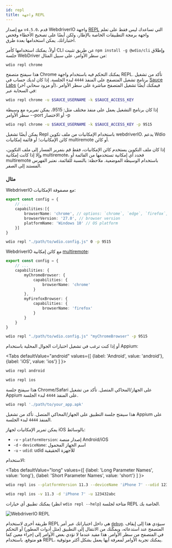 ```yaml
---
id: repl
title: واجهة REPL
---
```


مع إصدار `v4.5.0`، قدم WebdriverIO واجهة [REPL](https://en.wikipedia.org/wiki/Read%E2%80%93eval%E2%80%93print_loop) التي تساعدك ليس فقط على تعلم واجهة برمجة التطبيقات الخاصة بالإطار، ولكن أيضًا على تصحيح الأخطاء وفحص اختباراتك. يمكن استخدامها بعدة طرق.

أولاً، يمكنك استخدامها كأمر CLI عن طريق تثبيت `npm install -g @wdio/cli` وإطلاق جلسة WebDriver من سطر الأوامر، على سبيل المثال:

```sh
wdio repl chrome
```

هذا سيفتح متصفح Chrome يمكنك التحكم فيه باستخدام واجهة REPL. تأكد من تشغيل برنامج تشغيل المتصفح على المنفذ `4444` لبدء الجلسة. إذا كان لديك حساب في [Sauce Labs](https://saucelabs.com) (أو مزود سحابي آخر)، فيمكنك أيضًا تشغيل المتصفح مباشرة على سطر الأوامر في السحابة عبر:

```sh
wdio repl chrome -u $SAUCE_USERNAME -k $SAUCE_ACCESS_KEY
```

إذا كان برنامج التشغيل يعمل على منفذ مختلف مثل: 9515، يمكن تمريره مع وسيطة سطر الأوامر --port أو الاختصار -p

```sh
wdio repl chrome -u $SAUCE_USERNAME -k $SAUCE_ACCESS_KEY -p 9515
```

يمكن أيضًا تشغيل Repl باستخدام الإمكانيات من ملف تكوين webdriverIO. يدعم Wdio كائن الإمكانيات؛ أو قائمة إمكانيات multiremote أو كائن.

إذا كان ملف التكوين يستخدم كائن الإمكانيات، فقط قم بتمرير المسار إلى ملف التكوين، وإلا إذا كانت إمكانية multiremote، فحدد أي إمكانية تستخدمها من القائمة أو multiremote باستخدام الوسيطة الموضعية. ملاحظة: بالنسبة للقائمة، نعتبر الفهرس المستند إلى الصفر.

### مثال

WebdriverIO مع مصفوفة الإمكانيات:

```ts title="wdio.conf.ts example"
export const config = {
    // ...
    capabilities:[{
        browserName: 'chrome', // options: `chrome`, `edge`, `firefox`, `safari`, `chromium`
        browserVersion: '27.0', // browser version
        platformName: 'Windows 10' // OS platform
    }]
}
```

```sh
wdio repl "./path/to/wdio.config.js" 0 -p 9515
```

WebdriverIO مع كائن إمكانية [multiremote](https://webdriver.io/docs/multiremote/):

```ts title="wdio.conf.ts example"
export const config = {
    // ...
    capabilities: {
        myChromeBrowser: {
            capabilities: {
                browserName: 'chrome'
            }
        },
        myFirefoxBrowser: {
            capabilities: {
                browserName: 'firefox'
            }
        }
    }
}
```

```sh
wdio repl "./path/to/wdio.config.js" "myChromeBrowser" -p 9515
```

أو إذا كنت ترغب في تشغيل اختبارات الجوال المحلية باستخدام Appium:

<Tabs
  defaultValue="android"
  values={[
    {label: 'Android', value: 'android'},
    {label: 'iOS', value: 'ios'}
  ]
}>
<TabItem value="android">

```sh
wdio repl android
```

</TabItem>
<TabItem value="ios">

```sh
wdio repl ios
```

</TabItem>
</Tabs>

هذا سيفتح جلسة Chrome/Safari على الجهاز/المحاكي المتصل. تأكد من تشغيل Appium على المنفذ `4444` لبدء الجلسة.

```sh
wdio repl './path/to/your_app.apk'
```

هذا سيفتح جلسة التطبيق على الجهاز/المحاكي المتصل. تأكد من تشغيل Appium على المنفذ `4444` لبدء الجلسة.

يمكن تمرير الإمكانيات لجهاز iOS بالوسائط:

* `-v`      - `platformVersion`: إصدار منصة Android/iOS
* `-d`      - `deviceName`: اسم الجهاز المحمول
* `-u`      - `udid`: udid للأجهزة الحقيقية

الاستخدام:

<Tabs
  defaultValue="long"
  values={[
    {label: 'Long Parameter Names', value: 'long'},
    {label: 'Short Parameter Names', value: 'short'}
  ]
}>
<TabItem value="long">

```sh
wdio repl ios --platformVersion 11.3 --deviceName 'iPhone 7' --udid 123432abc
```

</TabItem>
<TabItem value="short">

```sh
wdio repl ios -v 11.3 -d 'iPhone 7' -u 123432abc
```

</TabItem>
</Tabs>

يمكنك تطبيق أي خيارات (انظر `wdio repl --help`) متاحة لجلسة REPL الخاصة بك.

![WebdriverIO REPL](https://webdriver.io/img/repl.gif)

طريقة أخرى لاستخدام REPL هي داخل اختباراتك عبر أمر [`debug`](/docs/api/browser/debug). سيؤدي هذا إلى إيقاف المتصفح عند استدعائه، ويمكّنك من الانتقال إلى التطبيق (مثل أدوات المطور) أو التحكم في المتصفح من سطر الأوامر. هذا مفيد عندما لا تؤدي بعض الأوامر إلى إجراء معين كما هو متوقع. باستخدام REPL، يمكنك تجربة الأوامر لمعرفة أيها يعمل بشكل أكثر موثوقية.